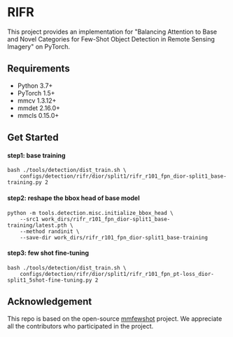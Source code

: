 # RIFR
  This project provides an implementation for "Balancing Attention to Base and Novel Categories for Few-Shot Object Detection in Remote Sensing Imagery" on PyTorch. 

## Requirements
  + Python 3.7+
  + PyTorch 1.5+
  + mmcv 1.3.12+
  + mmdet 2.16.0+
  + mmcls 0.15.0+

## Get Started
  #### step1: base training
    bash ./tools/detection/dist_train.sh \
        configs/detection/rifr/dior/split1/rifr_r101_fpn_dior-split1_base-training.py 2
  #### step2: reshape the bbox head of base model
    python -m tools.detection.misc.initialize_bbox_head \
        --src1 work_dirs/rifr_r101_fpn_dior-split1_base-training/latest.pth \
        --method randinit \
        --save-dir work_dirs/rifr_r101_fpn_dior-split1_base-training
  #### step3: few shot fine-tuning
    bash ./tools/detection/dist_train.sh \
        configs/detection/rifr/dior/split1/rifr_r101_fpn_pt-loss_dior-split1_5shot-fine-tuning.py 2

## Acknowledgement
  This repo is based on the open-source [mmfewshot](https://github.com/open-mmlab/mmfewshot) project. We appreciate all the contributors who participated in the project.

